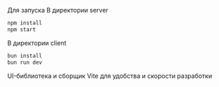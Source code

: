 Для запуска
В директории server
```bash
npm install
npm start
```

В директории client
```bash
bun install
bun run dev
```

UI-библиотека и сборщик Vite для удобства и скорости разработки
